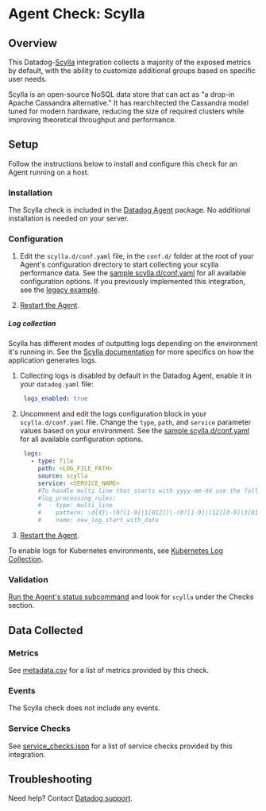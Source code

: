 # Agent Check: Scylla

## Overview

This Datadog-[Scylla][1] integration collects a majority of the exposed metrics by default, with the ability to customize additional groups based on specific user needs.

Scylla is an open-source NoSQL data store that can act as "a drop-in Apache Cassandra alternative." It has rearchitected the Cassandra model tuned for modern hardware, reducing the size of required clusters while improving theoretical throughput and performance.

## Setup

Follow the instructions below to install and configure this check for an Agent running on a host.

### Installation

The Scylla check is included in the [Datadog Agent][2] package. No additional installation is needed on your server.

### Configuration

1. Edit the `scylla.d/conf.yaml` file, in the `conf.d/` folder at the root of your Agent's configuration directory to start collecting your scylla performance data. See the [sample scylla.d/conf.yaml][3] for all available configuration options. If you previously implemented this integration, see the [legacy example][11].

2. [Restart the Agent][4].

##### Log collection

Scylla has different modes of outputting logs depending on the environment it's running in. See the [Scylla documentation][5] for more specifics on how the application generates logs.

1. Collecting logs is disabled by default in the Datadog Agent, enable it in your `datadog.yaml` file:

      ```yaml
       logs_enabled: true
     ```

2. Uncomment and edit the logs configuration block in your `scylla.d/conf.yaml` file. Change the `type`, `path`, and `service` parameter values based on your environment. See the [sample scylla.d/conf.yaml][3] for all available configuration options.

      ```yaml
       logs:
         - type: file
           path: <LOG_FILE_PATH>
           source: scylla
           service: <SERVICE_NAME>
           #To handle multi line that starts with yyyy-mm-dd use the following pattern
           #log_processing_rules:
           #  - type: multi_line
           #    pattern: \d{4}\-(0?[1-9]|1[012])\-(0?[1-9]|[12][0-9]|3[01])
           #    name: new_log_start_with_date
     ```

3. [Restart the Agent][4].

To enable logs for Kubernetes environments, see [Kubernetes Log Collection][6].

### Validation

[Run the Agent's status subcommand][7] and look for `scylla` under the Checks section.

## Data Collected

### Metrics

See [metadata.csv][8] for a list of metrics provided by this check.

### Events

The Scylla check does not include any events.

### Service Checks

See [service_checks.json][9] for a list of service checks provided by this integration.

## Troubleshooting

Need help? Contact [Datadog support][10].


[1]: https://scylladb.com
[2]: https://app.khulnasoft.com/account/settings/agent/latest
[3]: https://github.com/KhulnaSoft/integrations-core/blob/master/scylla/khulnasoft_checks/scylla/data/conf.yaml.example
[4]: https://docs.khulnasoft.com/agent/guide/agent-commands/#start-stop-and-restart-the-agent
[5]: https://docs.scylladb.com/getting-started/logging/
[6]: https://docs.khulnasoft.com/agent/kubernetes/log/
[7]: https://docs.khulnasoft.com/agent/guide/agent-commands/#agent-status-and-information
[8]: https://github.com/KhulnaSoft/integrations-core/blob/master/scylla/metadata.csv
[9]: https://github.com/KhulnaSoft/integrations-core/blob/master/scylla/assets/service_checks.json
[10]: https://docs.khulnasoft.com/help/
[11]: https://github.com/KhulnaSoft/integrations-core/blob/7.50.x/scylla/khulnasoft_checks/scylla/data/conf.yaml.example